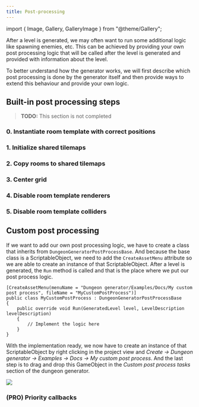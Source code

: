 ```yaml
---
title: Post-processing
---
```


import { Image, Gallery, GalleryImage } from "@theme/Gallery";

After a level is generated, we may often want to run some additional logic like spawning enemies, etc. This can be achieved by providing your own post processing logic that will be called after the level is generated and provided with information about the level. 

To better understand how the generator works, we will first describe which post processing is done by the generator itself and then provide ways to extend this behaviour and provide your own logic.

## Built-in post processing steps

> **TODO:** This section is not completed

### 0. Instantiate room template with correct positions

### 1. Initialize shared tilemaps

### 2. Copy rooms to shared tilemaps

### 3. Center grid

### 4. Disable room template renderers

### 5. Disable room template colliders 

## Custom post processing

If we want to add our own post processing logic, we have to create a class that inherits from `DungeonGeneratorPostProcessBase`. And because the base class is a ScriptableObject, we need to add the `CreateAssetMenu` attribute so we are able to create an instance of that ScriptableObject. After a level is generated, the `Run` method is called and that is the place where we put our post process logic.


    [CreateAssetMenu(menuName = "Dungeon generator/Examples/Docs/My custom post process", fileName = "MyCustomPostProcess")]
    public class MyCustomPostProcess : DungeonGeneratorPostProcessBase
    {
        public override void Run(GeneratedLevel level, LevelDescription levelDescription)
        { 
            // Implement the logic here
        }
    }

With the implementation ready, we now have to create an instance of that ScriptableObject by right clicking in the project view and *Create -> Dungeon generator -> Examples -> Docs -> My custom post process*. And the last step is to drag and drop this GameObject in the *Custom post process tasks* section of the dungeon generator.

<Image src="img/v2/examples/example1/custom_post_process.png" caption="Add the ScriptableObject to the Custom post process tasks array" />

### (PRO) Priority callbacks